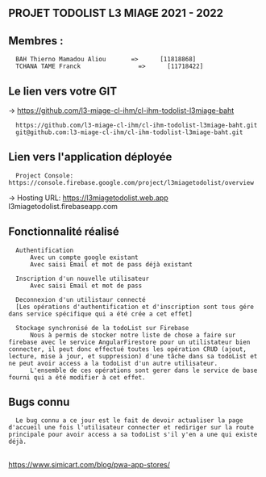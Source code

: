 ## PROJET TODOLIST L3 MIAGE 2021 - 2022 ##
## Membres : 
      BAH Thierno Mamadou Aliou       =>      [11818868]
      TCHANA TAME Franck      		    =>      [11718422]


## Le lien vers votre GIT
  ->  https://github.com/l3-miage-cl-ihm/cl-ihm-todolist-l3miage-baht
    
      https://github.com/l3-miage-cl-ihm/cl-ihm-todolist-l3miage-baht.git
      git@github.com:l3-miage-cl-ihm/cl-ihm-todolist-l3miage-baht.git


## Lien vers l'application déployée      
      Project Console: https://console.firebase.google.com/project/l3miagetodolist/overview

  ->  Hosting URL: https://l3miagetodolist.web.app
                   l3miagetodolist.firebaseapp.com


## Fonctionnalité réalisé
      
      Authentification 
          Avec un compte google existant
          Avec saisi Email et mot de pass déjà existant

      Inscription d'un nouvelle utilisateur 
          Avec saisi Email et mot de pass 
      
      Deconnexion d'un utilistaur connecté
      [Les opérations d'authentification et d'inscription sont tous gére dans service spécifique qui a été crée a cet effet]
      
      Stockage synchronisé de la todoList sur Firebase 
          Nous à permis de stocker notre liste de chose a faire sur firebase avec le service AngularFirestore pour un utilistateur bien connecter, il peut donc effectué toutes les opération CRUD (ajout, lecture, mise à jour, et suppression) d'une tâche dans sa todoList et ne peut avoir access a la todoList d'un autre utilisateur.
          L'ensemble de ces opérations sont gerer dans le service de base fourni qui a été modifier à cet effet.


## Bugs connu

      Le bug connu a ce jour est le fait de devoir actualiser la page d'accueil une fois l'utilisateur connecter et rediriger sur la route principale pour avoir access a sa todoList s'il y'en a une qui existe déjà.
















## #######################################################################################################
https://www.simicart.com/blog/pwa-app-stores/
## #######################################################################################################
